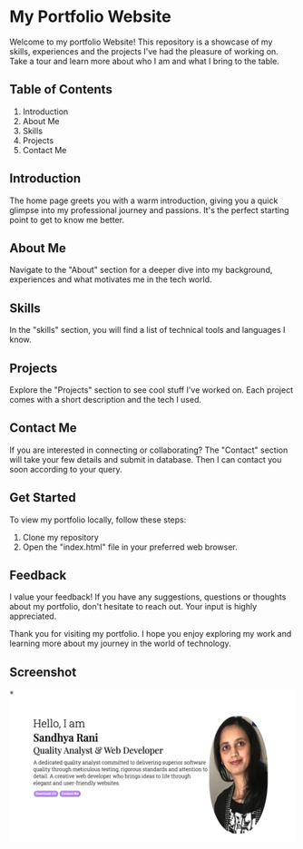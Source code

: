 # My Portfolio Website

Welcome to my portfolio Website! This repository is a showcase of my skills, experiences and the projects I've had the pleasure of working on. Take a tour and learn more about who I am and what I bring to the table.

## Table of Contents
1. Introduction
2. About Me
3. Skills
4. Projects
5. Contact Me

## Introduction
The home page greets you with a warm introduction, giving you a quick glimpse into my professional journey and passions. It's the perfect starting point to get to know me better.

## About Me
Navigate to the "About" section for a deeper dive into my background, experiences and what motivates me in the tech world.

## Skills
In the "skills" section, you will find a list of technical tools and languages I know. 

## Projects
Explore the "Projects" section to see cool stuff I've worked on. Each project comes with a short description and the tech I used.

## Contact Me
If you are interested in connecting or collaborating? The "Contact" section will take your few details and submit in database. Then I can contact you soon according to your query.

## Get Started
To view my portfolio locally, follow these steps:
1. Clone my repository
2. Open the "index.html" file in your preferred web browser.

## Feedback
I value your feedback! If you have any suggestions, questions or thoughts about my portfolio, don't hesitate to reach out. Your input is highly appreciated.

Thank you for visiting my portfolio. I hope you enjoy exploring my work and learning more about my journey in the world of technology.

## Screenshot

![Alt text](<Screen Shot 2024-06-15 at 12.19.57 AM.png>)